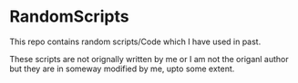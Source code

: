 # RandomScripts
<p>
This repo contains random scripts/Code which I have used in past.
</p>
<p>
These scripts are not orignally written by me or I am not the origanl author but they are in someway modified by me, upto some extent.
</p>
